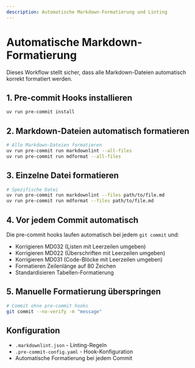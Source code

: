 ```yaml
---
description: Automatische Markdown-Formatierung und Linting
---
```


# Automatische Markdown-Formatierung

Dieses Workflow stellt sicher, dass alle Markdown-Dateien automatisch korrekt formatiert werden.

## 1. Pre-commit Hooks installieren

```bash
uv run pre-commit install
```

## 2. Markdown-Dateien automatisch formatieren

```bash
# Alle Markdown-Dateien formatieren
uv run pre-commit run markdownlint --all-files
uv run pre-commit run mdformat --all-files
```

## 3. Einzelne Datei formatieren

```bash
# Spezifische Datei
uv run pre-commit run markdownlint --files path/to/file.md
uv run pre-commit run mdformat --files path/to/file.md
```

## 4. Vor jedem Commit automatisch

Die pre-commit hooks laufen automatisch bei jedem `git commit` und:

- Korrigieren MD032 (Listen mit Leerzeilen umgeben)
- Korrigieren MD022 (Überschriften mit Leerzeilen umgeben)  
- Korrigieren MD031 (Code-Blöcke mit Leerzeilen umgeben)
- Formatieren Zeilenlänge auf 80 Zeichen
- Standardisieren Tabellen-Formatierung

## 5. Manuelle Formatierung überspringen

```bash
# Commit ohne pre-commit hooks
git commit --no-verify -m "message"
```

## Konfiguration

- `.markdownlint.json` - Linting-Regeln
- `.pre-commit-config.yaml` - Hook-Konfiguration
- Automatische Formatierung bei jedem Commit
